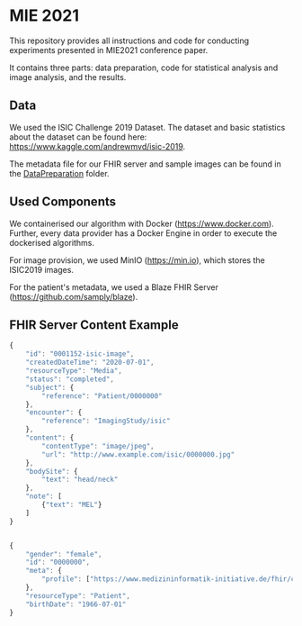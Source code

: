 # MIE 2021 

This repository provides all instructions and code for conducting experiments presented in MIE2021 conference paper. 

It contains three parts: data preparation, code for statistical analysis and image analysis, and the results.

## Data

We used the ISIC Challenge 2019 Dataset. The dataset and basic statistics about the dataset can be found here: https://www.kaggle.com/andrewmvd/isic-2019.

The metadata file for our FHIR server and sample images can be found in the [DataPreparation](./DataPreparation/README.md) folder.

## Used Components

We containerised our algorithm with Docker (https://www.docker.com). Further, every data provider has a Docker Engine in order to execute the dockerised algorithms.

For image provision, we used MinIO (https://min.io), which stores the ISIC2019 images.

For the patient's metadata, we used a Blaze FHIR Server (https://github.com/samply/blaze).

## FHIR Server Content Example

```javascript
{
	"id": "0001152-isic-image",
	"createdDateTime": "2020-07-01",
	"resourceType": "Media",
	"status": "completed",		
	"subject": {
		"reference": "Patient/0000000"
	},
	"encounter": {
		"reference": "ImagingStudy/isic"
	},
	"content": {
		"contentType": "image/jpeg",
		"url": "http://www.example.com/isic/0000000.jpg"
	},
	"bodySite": {
		"text": "head/neck"
	},
	"note": [
		{"text": "MEL"}
	]
}


{
	"gender": "female",
	"id": "0000000",
	"meta": {
		"profile": ["https://www.medizininformatik-initiative.de/fhir/core/StructureDefinition/Patient"]
	},
	"resourceType": "Patient",
	"birthDate": "1966-07-01"
}

```
